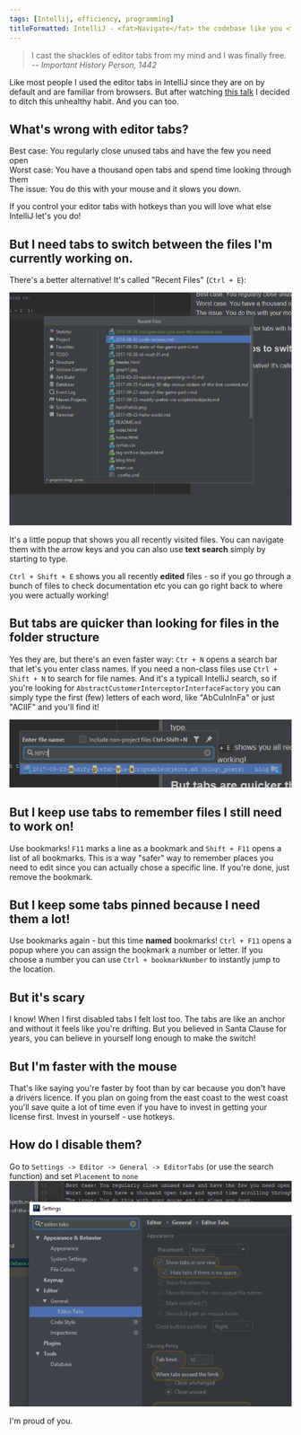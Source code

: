 ```yaml
---
tags: [Intellij, efficiency, programming]
titleFormatted: IntelliJ - <fat>Navigate</fat> the codebase like you <fat>own</fat> it
---
```


> I cast the shackles of editor tabs from my mind and I was finally free.  
> -- <cite>Important History Person, 1442</cite>

Like most people I used the editor tabs in IntelliJ since they are on by default and are familiar from browsers. But after watching [this talk](https://www.youtube.com/watch?v=eq3KiAH4IBI) I decided to ditch this unhealthy habit. And you can too.

## What's wrong with editor tabs?
Best case: You regularly close unused tabs and have the few you need open  
Worst case: You have a thousand open tabs and spend time looking through them  
The issue: You do this with your mouse and it slows you down.
 
If you control your editor tabs with hotkeys than you will love what else IntelliJ let's you do! 

## But I need tabs to switch between the files I'm currently working on.

There's a better alternative! It's called "Recent Files" (``Ctrl + E``):
 
![Recent Files](/assets/2018/08/recent_files.png)

It's a little popup that shows you all recently visited files. You can navigate them with the arrow keys and you can also use **text search** simply by starting to type.

``Ctrl + Shift + E`` shows you all recently **edited** files - so if you go through a bunch of files to check documentation etc you can go right back to where you were actually working!

## But tabs are quicker than looking for files in the folder structure

Yes they are, but there's an even faster way: ``Ctr + N`` opens a search bar that let's you enter class names. If you need a non-class files use ``Ctrl + Shift + N`` to search for file names. And it's a typicall IntelliJ search, so if you're looking for ``AbstractCustomerInterceptorInterfaceFactory`` you can simply type the first (few) letters of each word, like "AbCuInInFa" or just "ACIIF" and you'll find it! 

![File Name](/assets/2018/08/file_name.png)

## But I keep use tabs to remember files I still need to work on!
Use bookmarks! ``F11`` marks a line as a bookmark and ``Shift + F11`` opens a list of all bookmarks. This is a way "safer" way to remember places you need to edit since you can actually chose a specific line. If you're done, just remove the bookmark.  
 

## But I keep some tabs pinned because I need them a lot!
Use bookmarks again - but this time **named** bookmarks! ``Ctrl + F11`` opens a popup where you can assign the bookmark a number or letter. If you choose a number you can use ``Ctrl + bookmarkNumber`` to instantly jump to the location.  

## But it's scary
I know! When I first disabled tabs I felt lost too. The tabs are like an anchor and without it feels like you're drifting. But you believed in Santa Clause for years, you can believe in yourself long enough to make the switch! 

## But I'm faster with the mouse
That's like saying you're faster by foot than by car because you don't have a drivers licence. If you plan on going from the east coast to the west coast you'll save quite a lot of time even if you have to invest in getting your license first. Invest in yourself - use hotkeys.

## How do I disable them?
Go to ``Settings -> Editor -> General -> EditorTabs`` (or use the search function) and set `Placement` to `none`
![Editor Tabs](/assets/2018/08/editor_tabs.png)

I'm proud of you.

